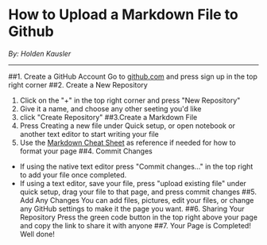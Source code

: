 # How to Upload a Markdown File to Github
*By: Holden Kausler*

---

##1. Create a GitHub Account
Go to [github.com](https://github.com/) and press sign up in the top right corner
##2. Create a New Repository
1. Click on the "+" in the top right corner and press "New Repository"
2. Give it a name, and choose any other seeting you'd like
3. click "Create Repository"
##3.Create a Markdown File
1. Press Creating a new file under Quick setup, or open notebook or another text editor to start writing your file
2. Use the [Markdown Cheat Sheet](https://www.markdownguide.org/cheat-sheet/) as reference if needed for how to format your page
##4. Commit Changes
 - If using the native text editor press "Commit changes..." in the top right to add your file once completed.
 - If using a text editor, save your file, press "upload existing file" under quick setup, drag your file to that page, and press commit changes
##5. Add Any Changes
You can add files, pictures, edit your files, or change any GitHub settings to make it the page you want.
##6. Sharing Your Repository
Press the green code button in the top right above your page and copy the link to share it with anyone
##7. Your Page is Completed!
Well done!
